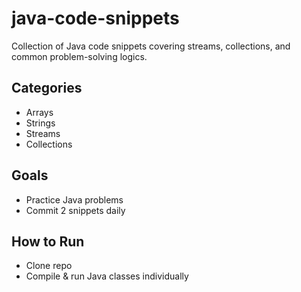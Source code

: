 # java-code-snippets
Collection of Java code snippets covering streams, collections, and common problem-solving logics.

## Categories
- Arrays
- Strings
- Streams
- Collections

## Goals
- Practice Java problems
- Commit 2 snippets daily
  
## How to Run
- Clone repo
- Compile & run Java classes individually


